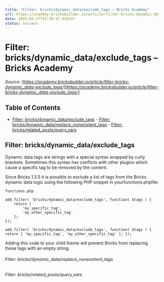 ```yaml
---
title: "Filter: bricks/dynamic_data/exclude_tags – Bricks Academy"
url: https://academy.bricksbuilder.io/article/filter-bricks-dynamic_data-exclude_tags/
date: 2025-02-27T15:30:17.416337
status: success
---
```


# Filter: bricks/dynamic_data/exclude_tags – Bricks Academy

*Source: [https://academy.bricksbuilder.io/article/filter-bricks-dynamic_data-exclude_tags/](https://academy.bricksbuilder.io/article/filter-bricks-dynamic_data-exclude_tags/)*

## Table of Contents

- [Filter: bricks/dynamic_data/exclude_tags](#filter-bricksdynamicdataexcludetags)
        - [Filter: bricks/dynamic_data/replace_nonexistent_tags](#filter-bricksdynamicdatareplacenonexistenttags)
        - [Filter: bricks/related_posts/query_vars](#filter-bricksrelatedpostsqueryvars)

## Filter: bricks/dynamic_data/exclude_tags

Dynamic data tags are strings with a special syntax wrapped by curly brackets. Sometimes this syntax has conflicts with other plugins which cause a specific tag to be removed by the content.

Since Bricks 1.3.5 it is possible to exclude a list of tags from the Bricks dynamic data logic using the following PHP snippet in yourfunctions.phpfile:

`functions.php`

```
add_filter( 'bricks/dynamic_data/exclude_tags', function( $tags ) {
    return [
        'my_specific_tag',
        'my_other_specific_tag'
    ];
});
```

`add_filter( 'bricks/dynamic_data/exclude_tags', function( $tags ) {
    return [
        'my_specific_tag',
        'my_other_specific_tag'
    ];
});`

Adding this code to your child theme will prevent Bricks from replacing these tags with an empty string.

###### Filter: bricks/dynamic_data/replace_nonexistent_tags

###### Filter: bricks/related_posts/query_vars

